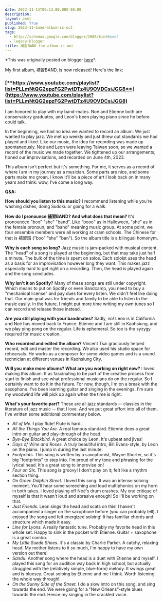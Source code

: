 ```yaml
---
date: 2023-11-13T09:13:00.000-08:00
description: 
layout: post
published: True
slug: 2023-11-band-album-is-out
tags:
  - http://schemas.google.com/blogger/2008/kind#post
  - legacy-blogger
title: 補習BAND the album is out
---
```


\*This was originally posted on blogger [here](https://www.rohanprasad.org/2023/11/band-album-is-out.html)\*.

My first album, 補習BAND, is now released! Here's the link:

### [**https://www.youtube.com/playlist?list=PLLmNtQG2epzFG2PwtDTz4U9OVDCsiJGG8**](https://www.youtube.com/playlist?list=PLLmNtQG2epzFG2PwtDTz4U9OVDCsiJGG8)

I am honored to play with my band-mates. Noé and Etienne both are
conservatory graduates, and Leon's been playing piano since he before could talk.  


In the beginning, we had no idea we wanted to record an album. We just wanted to play jazz. We met up weekly and just threw out standards we had played and liked. Like our music, the idea for recording was made up spontaneously. Noé and Leon were leaving Taiwan soon, so we wanted a record of the music we made together. We tightened up our arrangements, honed our improvisations, and recorded on June 4th, 2023.  


This album isn't perfect but it's something. For me, it serves as a record of where I am in my journey as a musician. Some parts are nice, and some parts make me groan. I know it'll be a piece of art I look back on in many years and think: wow, I've come a long way.  


**Q&A:**   


**How should you listen to this music?** I recommend listening while you're washing dishes, doing Sudoku or going for a walk.

**How do I pronounce 補習BAND? And what does that mean?** It's
pronounced "boo" "she" "band". Like "booo" as in Halloween, "she" as
in the female pronoun, and "band" meaning music group. At some point, we four ensemble
members were all working at cram schools. The Chinese for that is 補習班
("boo" "she" "ban"). So the album title is a bilingual homonym.

**Why is each song so long?** Jazz music is jam-packed with musical content. The "head" of a song is played at the beginning, but that may take just half a minute. The bulk of the time is spent on solos. Each soloist uses the head as a basis for an improvisation however long they want. This makes jazz especially hard to get right on a recording. Then, the head is played again and the song concludes.

**Why isn't it on Spotify?** Many of these songs are still under copyright. Which means to put on Spotify or even Bandcamp, you need to buy a "mechanical license" and pay dues for every listen. We didn't feel like doing that. Our main goal was for friends and family to be able to listen to the music easily. In the future, I might put more time writing my own tunes so I can record and release those instead.

**Are you still playing with your bandmates?** Sadly, no! Leon is
in California and Noé has moved back to France. Etienne and I are still
in Kaohsiung, and we play ping pong on the regular. Life is ephemeral. So too is the syzygy required for music creation.  


**Who recorded and edited the album?** Vincent Tsai graciously
helped record, edit and master the recording. We also used his studio space for rehearsals. He works as a composer for some video games and is a
sound technician at different venues in Kaohsiung City.   


**Will you make more albums? What are you working on right now?** I loved making this album. It as fascinating to be part of the creative process from start to finish and see what professional musicians do on the regular. So I certainly want to do it in the future. For now, though, I'm on a break with the saxophone. I've been learning guitar and singing in the evenings. I'm sure my woodwind life will pick up again when the time is right.  


**What's your favorite part?** These are all jazz standards -- classics in the literature of jazz music -- that I love. And we put great effort into all of them. I've written some additional commentary below.  


* *All of Me.* I play flute! Flute is hard.
* *All the Things You Are.* A real famous standard. Etienne does a great intro on guitar and play-through of the head.
* *Bye-Bye Blackbird.* A great choice by Leon. It's upbeat and jives!
* *Days of Wine and Roses.* A truly beautiful intro, Bill Evans-style, by Leon on the piano. I jump in during the last minute.
* *Footprints.* This song is written by a saxophonist, Wayne Shorter, so it's big "footprints" to step into. I'm proud of my tone and phrasing for the lyrical head. It's a great song to improvise on!
* *Four on Six.* This song is groovy! I don't play on it; felt like a rhythm section thing.
* *On Green Dolphin Street.* I loved this song. It was an intense soloing moment. You'll hear some screeching and loud multiphonics on my horn in both takes. I loved playing off Noé's drum crashes. My one critique of myself is that it wasn't loud and abrasive enough! So I'll be working on that.
* *Just Friends*. Leon sings the head and scats on this! I haven't accompanied a singer on the saxophone before (you can probably tell). I enjoyed the song and felt energized soloing! It has familiar chords and structure which made it easy.
* *Line for Lyons.* A really fantastic tune. Probably my favorite head in this whole set. Happy to sink in the pocket with Etienne. Guitar + saxophone is a great combo.
* *My Little Suede Shoes*. It's a classic by Charlie Parker. A catchy, relaxing head. My mother listens to it so much, I'm happy to have my own version out there!
* *Sandu*. Another song where the head is a duet with Etienne and myself. I played this song for an audition way back in high school, but actually struggled with the (relatively simple, blue-form) melody. It swings great and is bluesey. Great soloing by Etienne and me I think. Worth listening the whole way through!
* *On the Sunny Side of the Street.* I do a slow intro on this song, and sing towards the end. We were going for a "New Orleans"-style blues towards the end. Hence my singing in the crackled voice.

